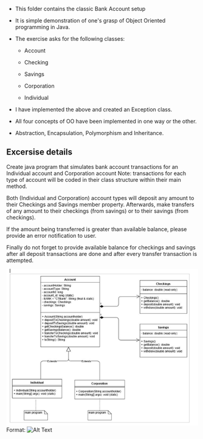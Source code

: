 - This folder contains the classic Bank Account setup

- It is simple demonstration of one's grasp of Object Oriented programming in Java.

- The exercise asks for the following classes:
  
  - Account
  
  - Checking 
  
  - Savings
  
  - Corporation
  
  - Individual
  
 - I have implemented the above and created an Exception class.
 
 - All four concepts of OO have been implemented in one way or the other.
 - Abstraction, Encapsulation, Polymorphism and Inheritance.
 
 
 Excersise details
 -------------------------
 
 Create java program that simulates bank account transactions for an Individual account and Corporation account 
 Note: transactions for each type of account will be coded in their class structure within their main method. 
 
 Both (Individual and Corporation) account types will deposit any amount to their Checkings and Savings member property. 
 Afterwards, make transfers of any amount to their checkings (from savings) or to their savings (from checkings). 
 
 If the amount being transferred is greater than available balance, please provide an error notification to user.
 
 Finally do not forget to provide available balance for checkings and savings after all deposit transactions are done and after every transfer transaction is attempted.
 
 ![Bank project UML diagram](https://github.com/RonKG/Core-Java-Concepts/blob/master/OO_Concepts/UML%20diagram.PNG)
Format: ![Alt Text](url)
